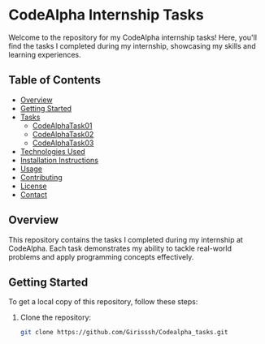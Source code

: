 # CodeAlpha Internship Tasks

Welcome to the repository for my CodeAlpha internship tasks! Here, you'll find the tasks I completed during my internship, showcasing my skills and learning experiences.

## Table of Contents

- [Overview](#overview)
- [Getting Started](#getting-started)
- [Tasks](#tasks)
  - [CodeAlphaTask01](#codealphatask01)
  - [CodeAlphaTask02](#codealphatask02)
  - [CodeAlphaTask03](#codealphatask03)
- [Technologies Used](#technologies-used)
- [Installation Instructions](#installation-instructions)
- [Usage](#usage)
- [Contributing](#contributing)
- [License](#license)
- [Contact](#contact)

## Overview

This repository contains the tasks I completed during my internship at CodeAlpha. Each task demonstrates my ability to tackle real-world problems and apply programming concepts effectively.

## Getting Started

To get a local copy of this repository, follow these steps:

1. Clone the repository:
   ```bash
   git clone https://github.com/Girisssh/Codealpha_tasks.git

